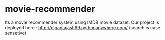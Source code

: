 # movie-recommender
Its a movie recommender system using IMDB movie dataset.
Our project is deployed here : http://digantajash99.pythonanywhere.com/ (search is case sensetive)
